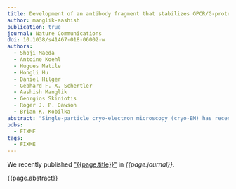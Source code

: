 ```yaml
---
title: Development of an antibody fragment that stabilizes GPCR/G-protein complexes
author: manglik-aashish
publication: true
journal: Nature Communications
doi: 10.1038/s41467-018-06002-w
authors:
  - Shoji Maeda
  - Antoine Koehl
  - Hugues Matile
  - Hongli Hu
  - Daniel Hilger
  - Gebhard F. X. Schertler
  - Aashish Manglik
  - Georgios Skiniotis
  - Roger J. P. Dawson
  - Brian K. Kobilka
abstract: "Single-particle cryo-electron microscopy (cryo-EM) has recently enabled high-resolution structure determination of numerous biological macromolecular complexes. Despite this progress, the application of high-resolution cryo-EM to G protein coupled receptors (GPCRs) in complex with heterotrimeric G proteins remains challenging, owning to both the relative small size and the limited stability of these assemblies. Here we describe the development of antibody fragments that bind and stabilize GPCR-G protein complexes for the application of high-resolution cryo-EM. One antibody in particular, mAb16, stabilizes GPCR/G-protein complexes by recognizing an interface between Gα and Gβγ subunits in the heterotrimer, and confers resistance to GTPγS-triggered dissociation. The unique recognition mode of this antibody makes it possible to transfer its binding and stabilizing effect to other G-protein subtypes through minimal protein engineering. This antibody fragment is thus a broadly applicable tool for structural studies of GPCR/G-protein complexes."
pdbs:
  - FIXME
tags:
  - FIXME
---
```


We recently published ["{{page.title}}"](https://doi.org/{{page.doi}}) in *{{page.journal}}*.

{{page.abstract}}
